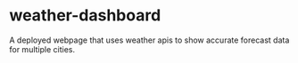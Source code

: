 # weather-dashboard
A deployed webpage that uses weather apis to show accurate forecast data for multiple cities.
